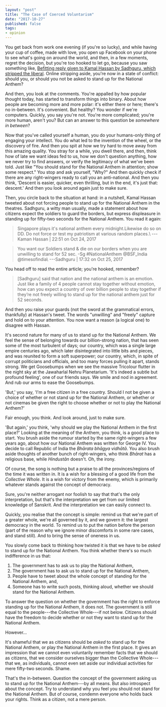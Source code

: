 ```yaml
---
layout: "post"
title: "The Case of Coerced Voluntarism"
date: "2017-10-27"
published: false
tags:
- opinion
---
```


You get back from work one evening (if you're so lucky), and while having your cup of coffee, made with love, you open up Facebook on your phone to see what's going on around the world, and then, in a few moments, regret the decision, but you're too hooked to let go, because you saw something like, [Befitting reply given to Kamal Hassan by Sadhguru, which stripped the liberal](http://theindianvoice.com/sadhguru-stripped-people-like-kamal-hassan-dont-want-stand-national-anthem/). Online stripping aside, you're now in a state of conflict: should you, or should you not be asked to stand up for the National Anthem?

And then, you look at the comments. You're appalled by how popular thought today, has started to transform things into binary. About how people are becoming more and more polar: it's either there or here; there's no in-between. It's convenient. But healthy? You wonder if we're computers. Quickly, you say you're not. You're more complicated; you're more human, aren't you? But can an answer to this question be _somewhere in between_?

Now that you've called yourself a human, you do your humans-only thing of engaging your intellect. You do what led to the invention of the wheel, or the discovery of fire. And then you spit at how we try hard to move away from this amazing quality. You stray for a while, you dwell there, and then, think how of late we want ideas fed to us, how we don't question anything, how we never try to find answers, or verify the legitimacy of what we've been told. Just like "You should stand for the National Anthem in attention; show some respect." You stop and ask yourself, "Why?" And then quickly check if there are any right-wingers ready to call you an anti-national. And then you think, 'Descent is easier, quicker, even thrilling, but in the end, it's just that: descent.' And then you look around again just to make sure.

Then, you circle back to the situation at hand: in a nutshell, Kamal Hassan tweeted about not forcing people to stand up for the National Anthem in the theatres. Sadhguru, a witty man usually, made a statement about how citizens expect the soldiers to guard the borders, but express displeasure in standing up for fifty-two seconds for the National Anthem. You read it again:

> Singapore plays it's national anthem every midnight.Likewise do so on DD. Do not force or test my patriotism at various random places.\\
---Kaman Hassan | 22:51 on Oct 24, 2017

> You want our Soldiers stand & die on our borders when you are unwilling to stand for 52 sec. -Sg #NationalAnthem @BSF_India @timesofindia\\
---Sadhguru | 17:32 on Oct 25, 2017

You head off to read the entire article; you're hooked, remember?

> \[Sadhguru\] said that nation and the national anthem is an emotion. Just like a family of 4 people cannot stay together without emotion, how can you expect a country of over billion people to stay together if they’re not freely willing to stand up for the national anthem just for 52&nbsp;seconds.

And then you raise your guards (not the sword at the grammatical errors, thankfully) at Hassan's tweet. The words "unwilling" and "freely" capture and hold on to your attention. You now want a reason (a logical one) to disagree with Hassan.

It's second nature for many of us to stand up for the National Anthem. We feel the sense of belonging towards our billion-strong nation, that has seen some of the most turbulent of days; our country, which was a single large empire centuries ago, which later disintegrated into little bits and pieces, and was reunited to form a soft superpower; our country, which, in spite of corrupt politicians and officials, and too many forces pulling it apart, stands strong. We get Goosebumps when we see the massive Tricolour flutter in the night sky at the Jawaharlal Nehru Planetarium. 'It's indeed a subtle but profound feeling', one of our friends says. We smile and nod in agreement. And rub our arms to ease the Goosebumps.

'But,' you say, 'I'm a free citizen in a free country. Should I not be given a choice of whether or not stand up for the National Anthem, or whether or not cinemas be given the right to choose whether or not to play the National Anthem?'

Fair enough, you think. And look around, just to make sure.

'But again,' you think, 'why should we play the National Anthem in the first place?' Looking at the meaning of the Anthem, you think, is a good place to start. You brush aside the rumour started by the same right-wingers a few years ago, about how our National Anthem was written for George&nbsp;IV. You decide to call Republic of India the _Bhārata bhāgya vidhātā_. You also brush aside thoughts of another bunch of right-wingers, who think _Bhārat_ has a religious base, while _Hindustān_ doesn't. Oh, the irony.

Of course, the song is nothing but a praise to all the provinces/regions of the time it was written in. It is a wish for a blessing of a good life from the _Collective Whole_. It is a wish for victory from the enemy, which is primarily whatever stands against the concept of democracy.

Sure, you're neither arrogant nor foolish to say that that's the only interpretation, but that's the interpretation we get from our limited knowledge of Sanskrit. And the interpretation we can easily connect to.

Quickly, you realise that the concept is simple: remind us that we're part of a greater whole, we're all governed by it, and we govern it: the largest democracy in the world. To remind us to put the nation before the person (part of the reason why we ignore minor discomforts in some rare cases, and stand still). And to bring the sense of oneness in us.

You slowly come back to thinking how twisted it is that we have to be _asked_ to stand up for the National Anthem. You think whether there's so much indifference in us that:

1. The government has to ask us to play the National Anthem,
2. The government has to ask us to stand up for the National Anthem,
3. People have to tweet about the whole concept of standing for the National Anthem, and,
4. Someone has to write such posts, thinking aloud, whether we should stand for the National Anthem.

To answer the question on whether the government has the right to enforce standing up for the National Anthem, it does not. The government is still equal to the people---the Collective Whole---if not below. Citizens should have the freedom to decide whether or not they want to stand up for the National Anthem.

However...

It's shameful that we as citizens should be _asked_ to stand up for the National Anthem, or play the National Anthem in the first place. It gives an impression that we cannot even voluntarily remember facts that we should as citizens, that we consider ourselves bigger than the Collective Whole---that we, as individuals, cannot even set aside our individual activities for mere fifty-two&nbsp;seconds. Shame.

That's the in-between. Question the concept of the government asking us to stand up for the National Anthem---by all means. But also introspect about the concept. Try to understand why you feel you should not stand for the National Anthem. But of course, condemn everyone who holds back your rights. Think as a citizen, not a mere person.
